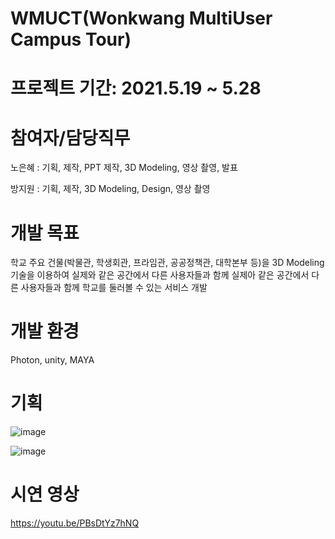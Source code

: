 # WMUCT(Wonkwang MultiUser Campus Tour)

# 프로젝트 기간: 2021.5.19 ~ 5.28

# 참여자/담당직무
노은혜 : 기획, 제작, PPT 제작, 3D Modeling, 영상 촬영, 발표

방지원 : 기획, 제작, 3D Modeling, Design, 영상 촬영

# 개발 목표
학교 주요 건물(박물관, 학생회관, 프라임관, 공공정책관, 대학본부 등)을 3D Modeling 기술을 이용하여 실제와 같은 공간에서 다른 사용자들과 함께 실제아 같은 공간에서 다른 사용자들과 함께 학교를 둘러볼 수 있는 서비스 개발

# 개발 환경
Photon, unity, MAYA

# 기획
![image](https://user-images.githubusercontent.com/76396597/170264371-852e584f-623f-4fc6-b5b0-9cbacd6d6858.png)

![image](https://user-images.githubusercontent.com/76396597/170264406-5c07aa05-7216-48e4-8000-57ce9b24e932.png)

# 시연 영상 
https://youtu.be/PBsDtYz7hNQ
